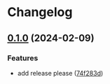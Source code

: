 # Changelog

## [0.1.0](https://github.com/ezeoleaf/bankverification/compare/v0.0.1...v0.1.0) (2024-02-09)


### Features

* add release please ([74f283d](https://github.com/ezeoleaf/bankverification/commit/74f283dfd9cc754907c1ad401670b9a7ce9e1209))

